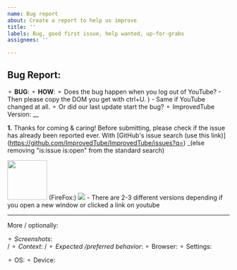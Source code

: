 ```yaml
---
name: Bug report
about: Create a report to help us improve
title: ''
labels: Bug, good first issue, help wanted, up-for-grabs
assignees: ''

---
```


## Bug Report:
 ⚬ **BUG**:   <!-- (clear/concise description) -->
 ⚬ **HOW**:   <!-- Steps to **reproduce**. (The bug might only happen with your settings or your browser?) -->
⚬ Does the bug happen when you log out of YouTube? - Then please copy the DOM you get with ctrl+U. )  - Same if YouTube changed at all. 
   ⚬ Or did our last update start the bug? 
       ⚬  ImprovedTube Version: __    <!--  [ written at the top, in the stores & under our ⋮ icon>settings>version]   -->

**1.**  Thanks for coming & caring! Before submitting, please check if the issue has already been reported ever. With  [GitHub's issue search (use this link)]
(https://github.com/ImprovedTube/ImprovedTube/issues?q=)  _(else removing "is:issue is:open" from the standard search) 
<!-- 
( -  If it was posted before, you can answer/react there to give it your voice and move it up in the lists) 
( -  If the status is  "closed" (=fixed) recently, then Web Stores can be updated soon)
    ( - if  it was closed month or years ago, then it might reappeared & must be fixed again.)

**2. To further increase our changes to solve the bug: Can you...?:**
      - ...deactivate other extensions running on YouTube?  (- Or use an incognito window after activating this extension to run there at chrome://extensions `details` or  chrome://extensions/?id=bnomihfieiccainjcjblhegjgglakjdd)
    -  ...open the Browser-console, with the `F12`-Key, before/when the error occures?  (then hopefully you'll see an error message in the console). 
      -  ...copy the YouTube-DOM shown above the console  (`F12`) in case YouTube is giving you a new verson.  You can copying the root element `<html>` in the top after the bug happened: 
-->
<img src="https://github.com/code-charity/youtube/assets/25022245/ab976601-516a-40ad-970a-a5dbfc490c06" height="90px">  (FireFox:) <img src="https://github.com/code-charity/youtube/assets/25022245/d5c2cd43-b77c-4c65-b9ba-cb6e85a18d9c" align="centered">
    - There are 2-3 different versions depending if you open a new window or clicked a link on youtube

---
More / optionally:

 ⚬ *Screenshots*:   <!-- (maybe) -->   
/  ⚬ *Context*:      <!-- (Additional context maybe)  --> 
/  ⚬ *Expected /preferred behavior*:
⚬ Browser:                                 <!--  [e.g.  Chromium 83.0.4103.116  / Firefox / Safari / ...] -->
⚬ Settings:        <!--  MAYBE Attach your settings  `(ImprovedTube -> Settings -> Backup & reset -> Export settings. Can delete the video lists in it if any)`  -->  
 <!--  &  MAYBE fill in more**details**:  -->
⚬ OS:          <!--  [e.g. Linux Ubuntu 16 /  Windows 7 / Mac OSX /  iOS ]  -->
⚬ Device:    <!--  [if applicable e.g. iPhone6] -->

<!-- Many thanks & smiles !  -->
